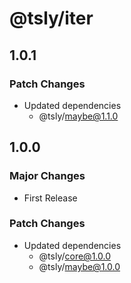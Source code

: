 # @tsly/iter

## 1.0.1

### Patch Changes

- Updated dependencies
  - @tsly/maybe@1.1.0

## 1.0.0

### Major Changes

- First Release

### Patch Changes

- Updated dependencies
  - @tsly/core@1.0.0
  - @tsly/maybe@1.0.0
